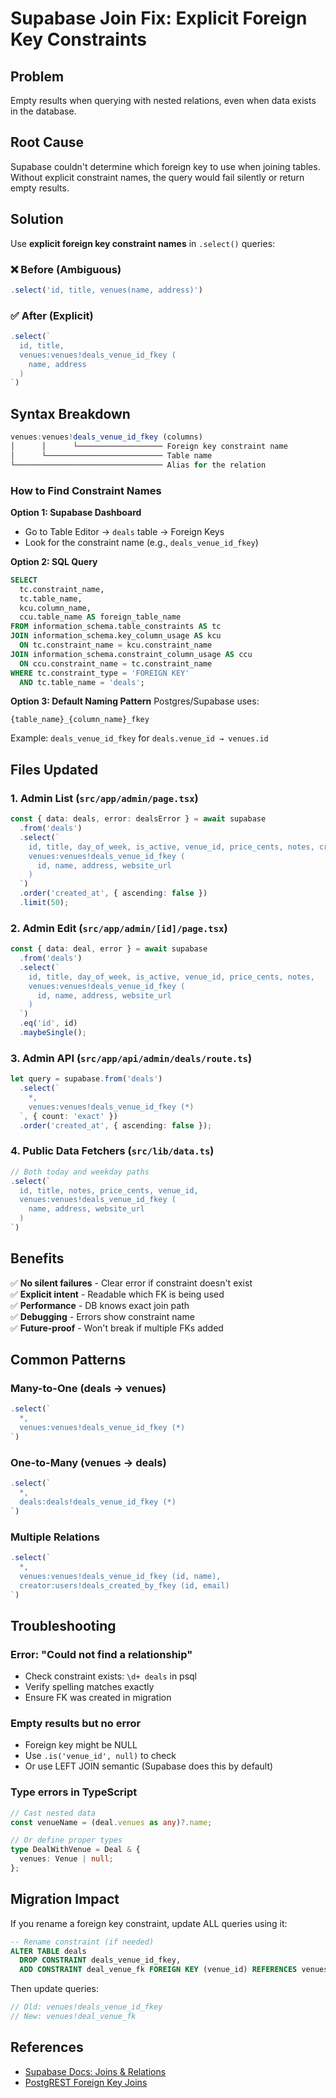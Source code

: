 # Supabase Join Fix: Explicit Foreign Key Constraints

## Problem
Empty results when querying with nested relations, even when data exists in the database.

## Root Cause
Supabase couldn't determine which foreign key to use when joining tables. Without explicit constraint names, the query would fail silently or return empty results.

## Solution
Use **explicit foreign key constraint names** in `.select()` queries:

### ❌ Before (Ambiguous)
```ts
.select('id, title, venues(name, address)')
```

### ✅ After (Explicit)
```ts
.select(`
  id, title,
  venues:venues!deals_venue_id_fkey (
    name, address
  )
`)
```

## Syntax Breakdown

```ts
venues:venues!deals_venue_id_fkey (columns)
│      │      └─────────────────── Foreign key constraint name
│      └────────────────────────── Table name
└───────────────────────────────── Alias for the relation
```

### How to Find Constraint Names

**Option 1: Supabase Dashboard**
- Go to Table Editor → `deals` table → Foreign Keys
- Look for the constraint name (e.g., `deals_venue_id_fkey`)

**Option 2: SQL Query**
```sql
SELECT
  tc.constraint_name,
  tc.table_name,
  kcu.column_name,
  ccu.table_name AS foreign_table_name
FROM information_schema.table_constraints AS tc
JOIN information_schema.key_column_usage AS kcu
  ON tc.constraint_name = kcu.constraint_name
JOIN information_schema.constraint_column_usage AS ccu
  ON ccu.constraint_name = tc.constraint_name
WHERE tc.constraint_type = 'FOREIGN KEY'
  AND tc.table_name = 'deals';
```

**Option 3: Default Naming Pattern**
Postgres/Supabase uses:
```
{table_name}_{column_name}_fkey
```
Example: `deals_venue_id_fkey` for `deals.venue_id → venues.id`

## Files Updated

### 1. Admin List (`src/app/admin/page.tsx`)
```ts
const { data: deals, error: dealsError } = await supabase
  .from('deals')
  .select(`
    id, title, day_of_week, is_active, venue_id, price_cents, notes, created_at, updated_at,
    venues:venues!deals_venue_id_fkey (
      id, name, address, website_url
    )
  `)
  .order('created_at', { ascending: false })
  .limit(50);
```

### 2. Admin Edit (`src/app/admin/[id]/page.tsx`)
```ts
const { data: deal, error } = await supabase
  .from('deals')
  .select(`
    id, title, day_of_week, is_active, venue_id, price_cents, notes,
    venues:venues!deals_venue_id_fkey (
      id, name, address, website_url
    )
  `)
  .eq('id', id)
  .maybeSingle();
```

### 3. Admin API (`src/app/api/admin/deals/route.ts`)
```ts
let query = supabase.from('deals')
  .select(`
    *,
    venues:venues!deals_venue_id_fkey (*)
  `, { count: 'exact' })
  .order('created_at', { ascending: false });
```

### 4. Public Data Fetchers (`src/lib/data.ts`)
```ts
// Both today and weekday paths
.select(`
  id, title, notes, price_cents, venue_id,
  venues:venues!deals_venue_id_fkey (
    name, address, website_url
  )
`)
```

## Benefits

✅ **No silent failures** - Clear error if constraint doesn't exist  
✅ **Explicit intent** - Readable which FK is being used  
✅ **Performance** - DB knows exact join path  
✅ **Debugging** - Errors show constraint name  
✅ **Future-proof** - Won't break if multiple FKs added  

## Common Patterns

### Many-to-One (deals → venues)
```ts
.select(`
  *,
  venues:venues!deals_venue_id_fkey (*)
`)
```

### One-to-Many (venues → deals)
```ts
.select(`
  *,
  deals:deals!deals_venue_id_fkey (*)
`)
```

### Multiple Relations
```ts
.select(`
  *,
  venues:venues!deals_venue_id_fkey (id, name),
  creator:users!deals_created_by_fkey (id, email)
`)
```

## Troubleshooting

### Error: "Could not find a relationship"
- Check constraint exists: `\d+ deals` in psql
- Verify spelling matches exactly
- Ensure FK was created in migration

### Empty results but no error
- Foreign key might be NULL
- Use `.is('venue_id', null)` to check
- Or use LEFT JOIN semantic (Supabase does this by default)

### Type errors in TypeScript
```ts
// Cast nested data
const venueName = (deal.venues as any)?.name;

// Or define proper types
type DealWithVenue = Deal & {
  venues: Venue | null;
};
```

## Migration Impact

If you rename a foreign key constraint, update ALL queries using it:
```sql
-- Rename constraint (if needed)
ALTER TABLE deals
  DROP CONSTRAINT deals_venue_id_fkey,
  ADD CONSTRAINT deal_venue_fk FOREIGN KEY (venue_id) REFERENCES venues(id);
```

Then update queries:
```ts
// Old: venues!deals_venue_id_fkey
// New: venues!deal_venue_fk
```

## References

- [Supabase Docs: Joins & Relations](https://supabase.com/docs/guides/database/joins-and-relations)
- [PostgREST Foreign Key Joins](https://postgrest.org/en/stable/api.html#resource-embedding)

